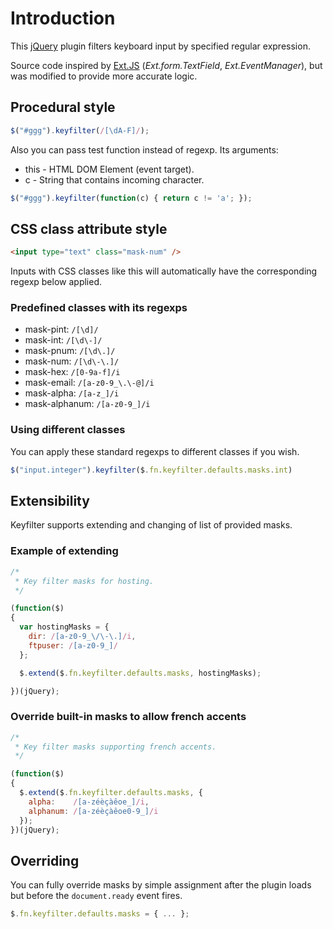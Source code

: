 # Introduction

This [jQuery](http://jquery.com/) plugin filters keyboard input by specified regular expression.

Source code inspired by [Ext.JS](http://www.sencha.com/products/extjs/) (*Ext.form.TextField*, *Ext.EventManager*), but was modified to provide more accurate logic.

## Procedural style

```javascript
$("#ggg").keyfilter(/[\dA-F]/);
```

Also you can pass test function instead of regexp. Its arguments:

* this - HTML DOM Element (event target).
* c - String that contains incoming character.

```javascript
$("#ggg").keyfilter(function(c) { return c != 'a'; });
```

## CSS class attribute style

```html
<input type="text" class="mask-num" />
```

Inputs with CSS classes like this will automatically have the corresponding regexp below applied.

### Predefined classes with its regexps

* mask-pint: `/[\d]/`
* mask-int: `/[\d\-]/`
* mask-pnum: `/[\d\.]/`
* mask-num: `/[\d\-\.]/`
* mask-hex: `/[0-9a-f]/i`
* mask-email: `/[a-z0-9_\.\-@]/i`
* mask-alpha: `/[a-z_]/i`
* mask-alphanum: `/[a-z0-9_]/i`

### Using different classes

You can apply these standard regexps to different classes if you wish.

```javascript
$("input.integer").keyfilter($.fn.keyfilter.defaults.masks.int)
```

## Extensibility

Keyfilter supports extending and changing of list of provided masks.

### Example of extending

```javascript
/*
 * Key filter masks for hosting.
 */

(function($)
{
  var hostingMasks = {
    dir: /[a-z0-9_\/\-\.]/i,
    ftpuser: /[a-z0-9_]/
  };

  $.extend($.fn.keyfilter.defaults.masks, hostingMasks);

})(jQuery);
```

### Override built-in masks to allow french accents

```javascript
/*
 * Key filter masks supporting french accents.
 */

(function($)
{
  $.extend($.fn.keyfilter.defaults.masks, {
    alpha:    /[a-zéèçàêoe_]/i,
    alphanum: /[a-zéèçàêoe0-9_]/i
  });
})(jQuery);
```

## Overriding
 
You can fully override masks by simple assignment after the plugin loads but before the `document.ready` event fires.

```javascript
$.fn.keyfilter.defaults.masks = { ... };
```
